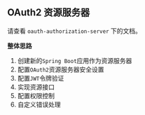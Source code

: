 ## OAuth2 资源服务器

请查看 `oauth-authorization-server` 下的文档。

**整体思路**

1. 创建新的`Spring Boot`应用作为资源服务器
2. 配置`OAuth2`资源服务器安全设置
3. 配置`JWT`令牌验证
4. 实现资源接口
5. 配置权限控制
6. 自定义错误处理
